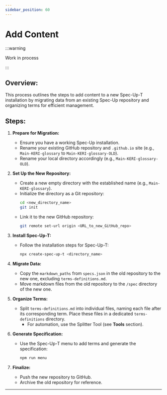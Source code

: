```yaml
---
sidebar_position: 60
---
```


# Add Content

:::warning

Work in process

:::

## Overview:
This process outlines the steps to add content to a new Spec-Up-T installation by migrating data from an existing Spec-Up repository and organizing terms for efficient management.

## Steps:

1. **Prepare for Migration:**
   - Ensure you have a working Spec-Up installation.
   - Rename your existing GitHub repository and `.github.io` site (e.g., `Main-KERI-glossary` to `Main-KERI-glossary-OLD`).
   - Rename your local directory accordingly (e.g., `Main-KERI-glossary-OLD`).

2. **Set Up the New Repository:**
   - Create a new empty directory with the established name (e.g., `Main-KERI-glossary`).
   - Initialize the directory as a Git repository:
     ```bash
     cd <new_directory_name>
     git init
     ```
   - Link it to the new GitHub repository:
     ```bash
     git remote set-url origin <URL_to_new_GitHub_repo>
     ```

3. **Install Spec-Up-T:**
   - Follow the installation steps for Spec-Up-T:
     ```bash
     npx create-spec-up-t <directory_name>
     ```

4. **Migrate Data:**
   - Copy the `markdown_paths` from `specs.json` in the old repository to the new one, excluding `terms-definitions.md`.
   - Move markdown files from the old repository to the `/spec` directory of the new one.

5. **Organize Terms:**
   - Split `terms-definitions.md` into individual files, naming each file after its corresponding term. Place these files in a dedicated `terms-definitions` directory.
     - For automation, use the Splitter Tool (see **Tools** section).

6. **Generate Specification:**
   - Use the Spec-Up-T menu to add terms and generate the specification:
     ```bash
     npm run menu
     ```

7. **Finalize:**
   - Push the new repository to GitHub.
   - Archive the old repository for reference.

---


